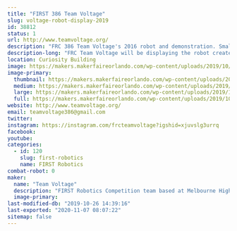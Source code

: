 ```yaml
---
title: "FIRST 386 Team Voltage"
slug: voltage-robot-display-2019
id: 38812
status: 1
url: http://www.teamvoltage.org/
description: "FRC 386 Team Voltage's 2016 robot and demonstration. Small robots for driving around and information about our team."
description-long: "FRC Team Voltage will be displaying the robot created in the 2016 year for competition.  We plan to allow kids to attempt to drive the robot in order to show them what FIRST Robotics Teams do.  We will also be answering any questions people may have about the robot, our team, and FIRST to help spread awareness of engineering programs to help kids and teens get into engineering through robotics. Our team represents the ability to inspire younger kids to pursue and excel in STEM related fields, that everyone is always welcome in FIRST, and that everyone has a place. Our team is a group of dedicated and hardworking individuals that strive to bestow the beliefs of \"hardwork is the only work\" in all people we come by."
location: Curiosity Building
image: https://makers.makerfaireorlando.com/wp-content/uploads/2019/10/FIRST-S.FL_.-Regional-2016-6034-1024x573.jpg
image-primary:
  thumbnail: https://makers.makerfaireorlando.com/wp-content/uploads/2019/10/FIRST-S.FL_.-Regional-2016-6034-150x150.jpg
  medium: https://makers.makerfaireorlando.com/wp-content/uploads/2019/10/FIRST-S.FL_.-Regional-2016-6034-300x168.jpg
  large: https://makers.makerfaireorlando.com/wp-content/uploads/2019/10/FIRST-S.FL_.-Regional-2016-6034-1024x573.jpg
  full: https://makers.makerfaireorlando.com/wp-content/uploads/2019/10/FIRST-S.FL_.-Regional-2016-6034.jpg
website: http://www.teamvoltage.org/
email: teamvoltage386@gmail.com
twitter: 
instagram: https://instagram.com/frcteamvoltage?igshid=xjuvslg3urrq
facebook: 
youtube: 
categories:
  - id: 120
    slug: first-robotics
    name: FIRST Robotics
combat-robot: 0
maker:
  name: "Team Voltage"
  description: "FIRST Robotics Competition team based at Melbourne High School. Demos, showcases, community outreach. "
  image-primary: 
last-modified-db: "2019-10-26 14:39:16"
last-exported: "2020-11-07 08:07:22"
sitemap: false
---
```


